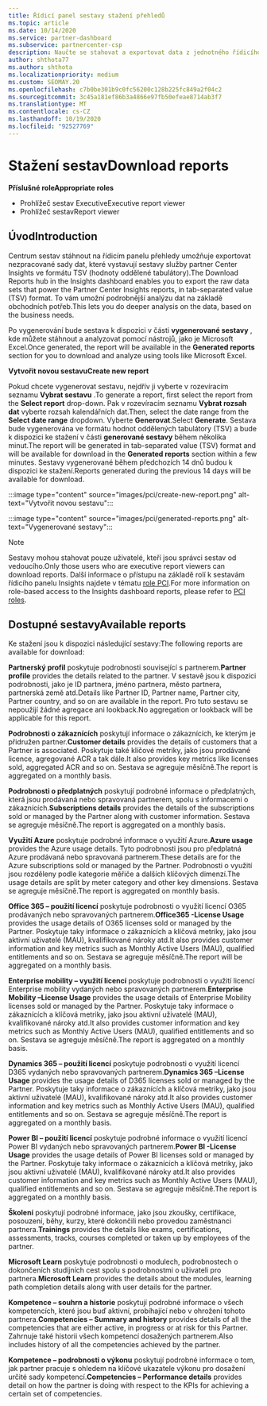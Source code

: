 ```yaml
---
title: Řídicí panel sestavy stažení přehledů
ms.topic: article
ms.date: 10/14/2020
ms.service: partner-dashboard
ms.subservice: partnercenter-csp
description: Naučte se stahovat a exportovat data z jednotného řídicího panelu pro vytváření sestav partnerského centra a ze sestav služby partner Center Insights.
author: shthota77
ms.author: shthota
ms.localizationpriority: medium
ms.custom: SEOMAY.20
ms.openlocfilehash: c7b0be301b9c0fc56200c128b225fc849a2f04c2
ms.sourcegitcommit: 3c45a181ef86b3a4866e97fb50efeae8714ab3f7
ms.translationtype: MT
ms.contentlocale: cs-CZ
ms.lasthandoff: 10/19/2020
ms.locfileid: "92527769"
---
```

# <a name="download-reports"></a><span data-ttu-id="49211-103">Stažení sestav</span><span class="sxs-lookup"><span data-stu-id="49211-103">Download reports</span></span>

<span data-ttu-id="49211-104">**Příslušné role**</span><span class="sxs-lookup"><span data-stu-id="49211-104">**Appropriate roles**</span></span>
- <span data-ttu-id="49211-105">Prohlížeč sestav Executive</span><span class="sxs-lookup"><span data-stu-id="49211-105">Executive report viewer</span></span>
- <span data-ttu-id="49211-106">Prohlížeč sestav</span><span class="sxs-lookup"><span data-stu-id="49211-106">Report viewer</span></span>

## <a name="introduction"></a><span data-ttu-id="49211-107">Úvod</span><span class="sxs-lookup"><span data-stu-id="49211-107">Introduction</span></span>

<span data-ttu-id="49211-108">Centrum sestav stáhnout na řídicím panelu přehledy umožňuje exportovat nezpracované sady dat, které vystavují sestavy služby partner Center Insights ve formátu TSV (hodnoty oddělené tabulátory).</span><span class="sxs-lookup"><span data-stu-id="49211-108">The Download Reports hub in the Insights dashboard enables you to export the raw data sets that power the Partner Center Insights reports, in tab-separated value (TSV) format.</span></span> <span data-ttu-id="49211-109">To vám umožní podrobnější analýzu dat na základě obchodních potřeb.</span><span class="sxs-lookup"><span data-stu-id="49211-109">This lets you do deeper analysis on the data, based on the business needs.</span></span>

<span data-ttu-id="49211-110">Po vygenerování bude sestava k dispozici v části **vygenerované sestavy** , kde můžete stáhnout a analyzovat pomocí nástrojů, jako je Microsoft Excel.</span><span class="sxs-lookup"><span data-stu-id="49211-110">Once generated, the report  will be available in the **Generated reports** section for you to download and analyze using tools like Microsoft Excel.</span></span>

<span data-ttu-id="49211-111">**Vytvořit novou sestavu**</span><span class="sxs-lookup"><span data-stu-id="49211-111">**Create new report**</span></span>

<span data-ttu-id="49211-112">Pokud chcete vygenerovat sestavu, nejdřív ji vyberte v rozevíracím seznamu **Vybrat sestavu** .</span><span class="sxs-lookup"><span data-stu-id="49211-112">To generate a report, first select the report from the **Select report** drop-down.</span></span> <span data-ttu-id="49211-113">Pak v rozevíracím seznamu **Vybrat rozsah dat** vyberte rozsah kalendářních dat.</span><span class="sxs-lookup"><span data-stu-id="49211-113">Then, select the date range from the **Select date range** dropdown.</span></span> <span data-ttu-id="49211-114">Vyberte **Generovat**.</span><span class="sxs-lookup"><span data-stu-id="49211-114">Select **Generate**.</span></span> <span data-ttu-id="49211-115">Sestava bude vygenerována ve formátu hodnot oddělených tabulátory (TSV) a bude k dispozici ke stažení v části **generované sestavy** během několika minut.</span><span class="sxs-lookup"><span data-stu-id="49211-115">The report will be generated in tab-separated value (TSV) format and will be available for download in the **Generated reports** section within a few minutes.</span></span> <span data-ttu-id="49211-116">Sestavy vygenerované během předchozích 14 dnů budou k dispozici ke stažení.</span><span class="sxs-lookup"><span data-stu-id="49211-116">Reports generated during the previous 14 days will be available for download.</span></span>

:::image type="content" source="images/pci/create-new-report.png" alt-text="Vytvořit novou sestavu":::

:::image type="content" source="images/pci/generated-reports.png" alt-text="Vygenerované sestavy":::

>[!NOTE] 
><span data-ttu-id="49211-119">Sestavy mohou stahovat pouze uživatelé, kteří jsou správci sestav od vedoucího.</span><span class="sxs-lookup"><span data-stu-id="49211-119">Only those users who are executive report viewers can download reports.</span></span> <span data-ttu-id="49211-120">Další informace o přístupu na základě rolí k sestavám řídicího panelu Insights najdete v tématu [role PCI](pci-roles.md).</span><span class="sxs-lookup"><span data-stu-id="49211-120">For more information on role-based access to the Insights dashboard reports, please refer to [PCI roles](pci-roles.md).</span></span> 

## <a name="available-reports"></a><span data-ttu-id="49211-121">Dostupné sestavy</span><span class="sxs-lookup"><span data-stu-id="49211-121">Available reports</span></span>

<span data-ttu-id="49211-122">Ke stažení jsou k dispozici následující sestavy:</span><span class="sxs-lookup"><span data-stu-id="49211-122">The following reports are available for download:</span></span>

<span data-ttu-id="49211-123">**Partnerský profil** poskytuje podrobnosti související s partnerem.</span><span class="sxs-lookup"><span data-stu-id="49211-123">**Partner profile** provides the details related to the partner.</span></span> <span data-ttu-id="49211-124">V sestavě jsou k dispozici podrobnosti, jako je ID partnera, jméno partnera, město partnera, partnerská země atd.</span><span class="sxs-lookup"><span data-stu-id="49211-124">Details like Partner ID, Partner name, Partner city, Partner country, and so on are available in the report.</span></span> <span data-ttu-id="49211-125">Pro tuto sestavu se nepoužijí žádné agregace ani lookback.</span><span class="sxs-lookup"><span data-stu-id="49211-125">No aggregation or lookback will be applicable for this report.</span></span>

<span data-ttu-id="49211-126">**Podrobnosti o zákaznících** poskytují informace o zákaznících, ke kterým je přidružen partner.</span><span class="sxs-lookup"><span data-stu-id="49211-126">**Customer details** provides the details of customers that a Partner is associated.</span></span> <span data-ttu-id="49211-127">Poskytuje také klíčové metriky, jako jsou prodávané licence, agregované ACR a tak dále.</span><span class="sxs-lookup"><span data-stu-id="49211-127">It also provides key metrics like licenses sold, aggregated ACR and so on.</span></span> <span data-ttu-id="49211-128">Sestava se agreguje měsíčně.</span><span class="sxs-lookup"><span data-stu-id="49211-128">The report is aggregated on a monthly basis.</span></span>

<span data-ttu-id="49211-129">**Podrobnosti o předplatných** poskytují podrobné informace o předplatných, která jsou prodávaná nebo spravovaná partnerem, spolu s informacemi o zákaznících.</span><span class="sxs-lookup"><span data-stu-id="49211-129">**Subscriptions details** provides the details of the subscriptions sold or managed by the Partner along with customer information.</span></span> <span data-ttu-id="49211-130">Sestava se agreguje měsíčně.</span><span class="sxs-lookup"><span data-stu-id="49211-130">The report is aggregated on a monthly basis.</span></span>

<span data-ttu-id="49211-131">**Využití Azure** poskytuje podrobné informace o využití Azure.</span><span class="sxs-lookup"><span data-stu-id="49211-131">**Azure usage** provides the Azure usage details.</span></span> <span data-ttu-id="49211-132">Tyto podrobnosti jsou pro předplatná Azure prodávaná nebo spravovaná partnerem.</span><span class="sxs-lookup"><span data-stu-id="49211-132">These details are for the Azure subscriptions sold or managed by the Partner.</span></span> <span data-ttu-id="49211-133">Podrobnosti o využití jsou rozděleny podle kategorie měřiče a dalších klíčových dimenzí.</span><span class="sxs-lookup"><span data-stu-id="49211-133">The usage details are split by meter category and other key dimensions.</span></span> <span data-ttu-id="49211-134">Sestava se agreguje měsíčně.</span><span class="sxs-lookup"><span data-stu-id="49211-134">The report is aggregated on monthly basis.</span></span>

<span data-ttu-id="49211-135">**Office 365 – použití licencí** poskytuje podrobnosti o využití licencí O365 prodávaných nebo spravovaných partnerem.</span><span class="sxs-lookup"><span data-stu-id="49211-135">**Office365 -License Usage** provides the usage details of O365 licenses sold or managed by the Partner.</span></span> <span data-ttu-id="49211-136">Poskytuje taky informace o zákaznících a klíčová metriky, jako jsou aktivní uživatelé (MAU), kvalifikované nároky atd.</span><span class="sxs-lookup"><span data-stu-id="49211-136">It also provides customer information and key metrics such as Monthly Active Users (MAU), qualified entitlements and so on.</span></span> <span data-ttu-id="49211-137">Sestava se agreguje měsíčně.</span><span class="sxs-lookup"><span data-stu-id="49211-137">The report will be aggregated on a monthly basis.</span></span>

<span data-ttu-id="49211-138">**Enterprise mobility – využití licencí**  poskytuje podrobnosti o využití licencí Enterprise mobility vydaných nebo spravovaných partnerem.</span><span class="sxs-lookup"><span data-stu-id="49211-138">**Enterprise Mobility –License Usage**  provides the usage details of Enterprise Mobility licenses sold or managed by the Partner.</span></span> <span data-ttu-id="49211-139">Poskytuje taky informace o zákaznících a klíčová metriky, jako jsou aktivní uživatelé (MAU), kvalifikované nároky atd.</span><span class="sxs-lookup"><span data-stu-id="49211-139">It also provides customer information and key metrics such as Monthly Active Users (MAU), qualified entitlements and so on.</span></span> <span data-ttu-id="49211-140">Sestava se agreguje měsíčně.</span><span class="sxs-lookup"><span data-stu-id="49211-140">The report is aggregated on a monthly basis.</span></span>

<span data-ttu-id="49211-141">**Dynamics 365 – použití licencí** poskytuje podrobnosti o využití licencí D365 vydaných nebo spravovaných partnerem.</span><span class="sxs-lookup"><span data-stu-id="49211-141">**Dynamics 365 –License Usage** provides the usage details of D365 licenses sold or managed by the Partner.</span></span> <span data-ttu-id="49211-142">Poskytuje taky informace o zákaznících a klíčová metriky, jako jsou aktivní uživatelé (MAU), kvalifikované nároky atd.</span><span class="sxs-lookup"><span data-stu-id="49211-142">It also provides customer information and key metrics such as Monthly Active Users (MAU), qualified entitlements and so on.</span></span> <span data-ttu-id="49211-143">Sestava se agreguje měsíčně.</span><span class="sxs-lookup"><span data-stu-id="49211-143">The report is aggregated on a monthly basis.</span></span>

<span data-ttu-id="49211-144">**Power BI – použití licencí** poskytuje podrobné informace o využití licencí Power BI vydaných nebo spravovaných partnerem.</span><span class="sxs-lookup"><span data-stu-id="49211-144">**Power BI -License Usage** provides the usage details of Power BI licenses sold or managed by the Partner.</span></span> <span data-ttu-id="49211-145">Poskytuje taky informace o zákaznících a klíčová metriky, jako jsou aktivní uživatelé (MAU), kvalifikované nároky atd.</span><span class="sxs-lookup"><span data-stu-id="49211-145">It also provides customer information and key metrics such as Monthly Active Users (MAU), qualified entitlements and so on.</span></span> <span data-ttu-id="49211-146">Sestava se agreguje měsíčně.</span><span class="sxs-lookup"><span data-stu-id="49211-146">The report is aggregated on a monthly basis.</span></span>

<span data-ttu-id="49211-147">**Školení** poskytují podrobné informace, jako jsou zkoušky, certifikace, posouzení, běhy, kurzy, které dokončili nebo provedou zaměstnanci partnera.</span><span class="sxs-lookup"><span data-stu-id="49211-147">**Trainings** provides the details like exams, certifications, assessments, tracks, courses completed or taken up by employees of the partner.</span></span>

<span data-ttu-id="49211-148">**Microsoft Learn** poskytuje podrobnosti o modulech, podrobnostech o dokončeních studijních cest spolu s podrobnostmi o uživateli pro partnera.</span><span class="sxs-lookup"><span data-stu-id="49211-148">**Microsoft Learn** provides the details about the modules, learning path completion details along with user details for the partner.</span></span>

<span data-ttu-id="49211-149">**Kompetence – souhrn a historie** poskytují podrobné informace o všech kompetencích, které jsou buď aktivní, probíhající nebo v ohrožení tohoto partnera.</span><span class="sxs-lookup"><span data-stu-id="49211-149">**Competencies – Summary and history** provides details of all the competencies that are either active, in progress or at risk for this Partner.</span></span> <span data-ttu-id="49211-150">Zahrnuje také historii všech kompetencí dosažených partnerem.</span><span class="sxs-lookup"><span data-stu-id="49211-150">Also includes history of all the competencies achieved by the partner.</span></span>

<span data-ttu-id="49211-151">**Kompetence – podrobnosti o výkonu** poskytují podrobné informace o tom, jak partner pracuje s ohledem na klíčové ukazatele výkonu pro dosažení určité sady kompetencí.</span><span class="sxs-lookup"><span data-stu-id="49211-151">**Competencies – Performance details** provides detail on how the partner is doing with respect to the KPIs for achieving a certain set of competencies.</span></span>

